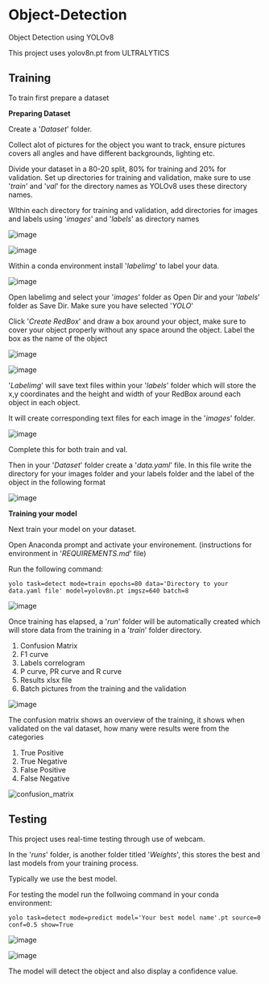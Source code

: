 # Object-Detection
Object Detection using YOLOv8

This project uses yolov8n.pt from ULTRALYTICS 

## Training 
To train first prepare a dataset

**Preparing Dataset**

Create a '*Dataset*' folder. 

Collect alot of pictures for the object you want to track, ensure pictures covers all angles and have different backgrounds, lighting etc. 

Divide your dataset in a 80-20 split, 80% for training and 20% for validation. Set up directories for training and validation, make sure to use '*train*' and '*val*' for the directory names as YOLOv8 uses these directory names. 

WIthin each directory for training and validation, add directories for images and labels using '*images*' and '*labels*' as directory names

![image](https://github.com/user-attachments/assets/bbe43135-5e8e-4db1-822b-ea1129e0de7a)


![image](https://github.com/user-attachments/assets/ff769afc-3e27-4d70-b462-df59b9408e2a)


Within a conda environment install '*labelimg*' to label your data. 

![image](https://github.com/user-attachments/assets/ef48380d-19c1-42b9-b44c-9695558d3aaa)

Open labelimg and select your '*images*' folder as Open Dir and your '*labels*' folder as Save Dir. 
Make sure you have selected '*YOLO*'

Click '*Create RedBox*' and draw a box around your object, make sure to cover your object properly without any space around the object. Label the box as the name of the object

![image](https://github.com/user-attachments/assets/614c81cf-81f2-42ca-a286-d3b335a0bb2b)

![image](https://github.com/user-attachments/assets/1eff420a-3fcd-4836-8335-cddaf7b0d004)

'*Labelimg*' will save text files within your '*labels*' folder which will store the x,y coordinates and the height and width of your RedBox around each object in each object.

It will create corresponding text files for each image in the '*images*' folder. 

![image](https://github.com/user-attachments/assets/86d23aed-549f-4215-9003-c3adb734836d)


Complete this for both train and val. 

Then in your '*Dataset*' folder create a '*data.yaml*' file. In this file write the directory for your images folder and your labels folder and the label of the object in the following format 

![image](https://github.com/user-attachments/assets/dabf2830-253a-4f51-bb47-1f5e4daea8df)


**Training your model**

Next train your model on your dataset. 

Open Anaconda prompt and activate your environement. (instructions for environment in '*REQUIREMENTS.md*' file)

Run the following command: 

`yolo task=detect mode=train epochs=80 data='Directory to your data.yaml file' model=yolov8n.pt imgsz=640 batch=8`

![image](https://github.com/user-attachments/assets/6f48606d-0442-4605-a23e-415e4ec15ca9)

Once training has elapsed, a '*run*' folder will be automatically created which will store data from the training in a '*train*' folder directory.

1. Confusion Matrix
2. F1 curve
3. Labels correlogram
4. P curve, PR curve and R curve
5. Results xlsx file
6. Batch pictures from the training and the validation


![image](https://github.com/user-attachments/assets/a6385142-0ef1-4909-8733-67ec14212aab)



The confusion matrix shows an overview of the training, it shows when validated on the val dataset, how many were results were from the categories
1. True Positive
2. True Negative
3. False Positive
4. False Negative


![confusion_matrix](https://github.com/user-attachments/assets/37fcc242-2dc4-430d-889f-2a05fa51b392)


## Testing
This project uses real-time testing through use of webcam. 

In the '*runs*' folder, is another folder titled '*Weights*', this stores the best and last models from your training process.

Typically we use the best model. 

For testing the model run the follwoing command in your conda environment:

`yolo task=detect mode=predict model='Your best model name'.pt source=0 conf=0.5 show=True`

![image](https://github.com/user-attachments/assets/c7adc472-3cc9-4264-9b17-1dbe8dbc124b)


![image](https://github.com/user-attachments/assets/8c8dfc85-b690-464f-8b02-03f8661a9f2b)


The model will detect the object and also display a confidence value.
